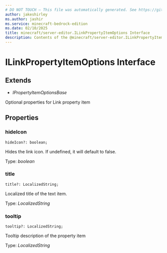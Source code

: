 ```yaml
---
# DO NOT TOUCH — This file was automatically generated. See https://github.com/mojang/minecraftapidocsgenerator to modify descriptions, examples, etc.
author: jakeshirley
ms.author: jashir
ms.service: minecraft-bedrock-edition
ms.date: 02/10/2025
title: minecraft/server-editor.ILinkPropertyItemOptions Interface
description: Contents of the @minecraft/server-editor.ILinkPropertyItemOptions class.
---
```

# ILinkPropertyItemOptions Interface

## Extends
- *IPropertyItemOptionsBase*

Optional properties for Link property item

## Properties

### **hideIcon**
`hideIcon?: boolean;`

Hides the link icon. If undefined, it will default to false.

Type: *boolean*

### **title**
`title?: LocalizedString;`

Localized title of the text item.

Type: *LocalizedString*

### **tooltip**
`tooltip?: LocalizedString;`

Tooltip description of the property item

Type: *LocalizedString*
